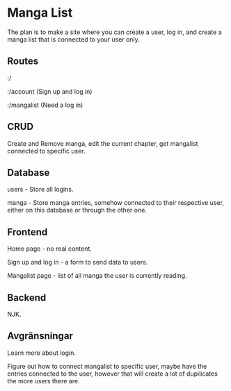 # Manga List
The plan is to make a site where you can create a user, log in, and create a manga list that is connected to your user only.

## Routes
:/

:/account (Sign up and log in)

:/mangalist (Need a log in)

## CRUD
Create and Remove manga, edit the current chapter, get mangalist connected to specific user.

## Database
users - Store all logins.

manga - Store manga entries, somehow connected to their respective user, either on this database or through the other one.

## Frontend
Home page - no real content.

Sign up and log in - a form to send data to users.

Mangalist page - list of all manga the user is currently reading.

## Backend
NJK.

## Avgränsningar
Learn more about login.

Figure out how to connect mangalist to specific user, maybe have the entries connected to the user, however that will create a lot of dupilicates the more users there are.



